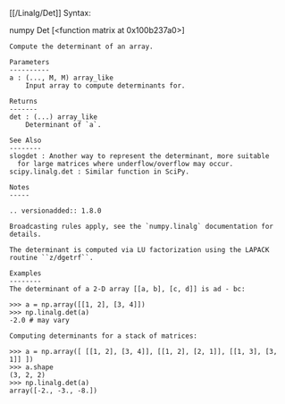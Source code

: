 [[/Linalg/Det]]
Syntax:

  numpy Det [<function matrix at 0x100b237a0>]


    Compute the determinant of an array.

    Parameters
    ----------
    a : (..., M, M) array_like
        Input array to compute determinants for.

    Returns
    -------
    det : (...) array_like
        Determinant of `a`.

    See Also
    --------
    slogdet : Another way to represent the determinant, more suitable
      for large matrices where underflow/overflow may occur.
    scipy.linalg.det : Similar function in SciPy.

    Notes
    -----

    .. versionadded:: 1.8.0

    Broadcasting rules apply, see the `numpy.linalg` documentation for
    details.

    The determinant is computed via LU factorization using the LAPACK
    routine ``z/dgetrf``.

    Examples
    --------
    The determinant of a 2-D array [[a, b], [c, d]] is ad - bc:

    >>> a = np.array([[1, 2], [3, 4]])
    >>> np.linalg.det(a)
    -2.0 # may vary

    Computing determinants for a stack of matrices:

    >>> a = np.array([ [[1, 2], [3, 4]], [[1, 2], [2, 1]], [[1, 3], [3, 1]] ])
    >>> a.shape
    (3, 2, 2)
    >>> np.linalg.det(a)
    array([-2., -3., -8.])

    